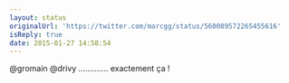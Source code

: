 ```yaml
---
layout: status
originalUrl: 'https://twitter.com/marcgg/status/560089572265455616'
isReply: true
date: 2015-01-27 14:58:54
---
```


@gromain @drivy …………. exactement ça !
